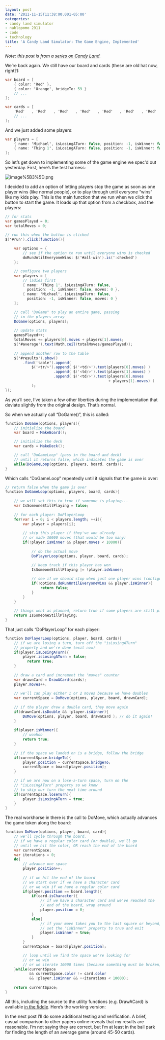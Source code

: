 ```yaml
---
layout: post
date: '2011-11-15T11:38:00.001-05:00'
categories:
- candy land simulator
- nablopomo 2011
- code
- technology
title: 'A Candy Land Simulator: The Game Engine, Implemented'
---
```



*Note: this post is from a *[*series on Candy Land*](http://blog.wassupy.com/search/label/Candy%20Land%20Simulator)*.*

We’re back again. We still have our board and cards (these are old hat now, right?):  
```cs
var board = [
    { color: 'Red' },
    { color: 'Orange', bridgeTo: 59 }
    // ...
];

var cards = [
    'Red'   , 'Red'   , 'Red'   , 'Red'   , 'Red'   , 'Red'   , 'Red'   , 'Red'
    // ...
];
```



And we just added some players:


```cs
var players = [
    { name: 'Michael', isLosingATurn: false, position: -1, isWinner: false, moves = 0 },
    { name: 'Thing 1', isLosingATurn: false, position: -1, isWinner: false, moves = 0 }
];
```



So let’s get down to implementing some of the game engine we spec'd out yesterday. First, here’s the test harness:


![image%5B3%5D.png](/assets/2011/image%5B3%5D.png)


I decided to add an option of letting players stop the game as soon as one player wins (like normal people), or to play through until everyone “wins” like my kids play. This is the main function that we run when we click the button to start the game. It loads up that option from a checkbox, and the players:


```cs
// for stats
var gamesPlayed = 0;
var totalMoves = 0;

// run this when the button is clicked
$('#run').click(function(){
    
    var options = { 
        // see if the option to run until everyone wins is checked
        doRunUntilEveryoneWins: $('#all-win').is(':checked')
    };

    // configure two players
    var players = [
        // ladies first
        { name: 'Thing 1', isLosingATurn: false, 
          position: -1, isWinner: false, moves: 0 },
        { name: 'Michael', isLosingATurn: false, 
          position: -1, isWinner: false, moves: 0 }
    ];

    // call "DoGame" to play an entire game, passing 
    // in the players array
    DoGame(options, players);
    
    // update stats
    gamesPlayed++;
    totalMoves += players[0].moves + players[1].moves;
    $('#average').text(Math.ceil(totalMoves/gamesPlayed));
    
    // append another row to the table
    $('#results').show()
        .find('table').append( 
            $('<tr/>').append( $('<td/>').text(players[0].moves) )
                      .append( $('<td/>').text(players[1].moves) )
                      .append( $('<td/>').text(players[0].moves 
                                               + players[1].moves) )
            );
});
```



As you’ll see, I’ve taken a few other liberties during the implementation that deviate slightly from the original design. That’s normal. 


So when we actually call “DoGame()”, this is called:


```cs
function DoGame(options, players){
    // initialize the board
    var board = MakeBoard();

    // initialize the deck
    var cards = MakeDeck();

    // call "DoGameLoop" (pass in the board and deck) 
    // until it returns false, which indicates the game is over
    while(DoGameLoop(options, players, board, cards));
}
```



Which calls “DoGameLoop” repeatedly until it signals that the game is over:


```cs
// return false when the game is over
function DoGameLoop(options, players, board, cards){
    
    // we will set this to true if someone is playing...
    var IsSomeoneStillPlaying = false; 
    
    // for each player: DoPlayerLoop
    for(var i = 0; i < players.length; ++i){
        var player = players[i];
        
        // skip this player if they've won already
        // or made 10000 moves (that would be too many)
        if(!player.isWinner && player.moves < 10000){
            
            // do the actual move
            DoPlayerLoop(options, player, board, cards);
            
            // keep track if this player has won
            IsSomeoneStillPlaying |= !player.isWinner;

            // see if we should stop when just one player wins (configurable)
            if(!options.doRunUntilEveryoneWins && player.isWinner){
                return false;
            }
        }  
    }
    
    // things went as planned, return true if some players are still playing
    return IsSomeoneStillPlaying;
}
```



That just calls “DoPlayerLoop” for each player:


```cs
function DoPlayerLoop(options, player, board, cards){
    // if we are losing a turn, turn off the "isLosingATurn" 
    // property and we're done (exit now)
    if(player.isLosingATurn){
        player.isLosingATurn = false;
          return true;
    }
    
    // draw a card and increment the "moves" counter
    var drawnCard = DrawACard(cards);
    player.moves++;
    
    // we'll can play either 1 or 2 moves because we have doubles
    var currentSpace = DoMove(options, player, board, drawnCard);
    
    // if the player drew a double card, they move again  
    if(drawnCard.isDouble && !player.isWinner){
        DoMove(options, player, board, drawnCard ); // do it again!
    }
    
    if(player.isWinner){
        // woohoo
        return true;
    }
    
    // if the space we landed on is a bridge, follow the bridge
    if(currentSpace.bridgeTo){
        player.position = currentSpace.bridgeTo;
        currentSpace = board[player.position];
    }
          
    // if we are now on a lose-a-turn space, turn on the 
    // "isLosingATurn" property so we know 
    // to skip our turn the next time around
    if(currentSpace.loseTurn){
        player.isLosingATurn = true;
    }
}
```



The real workhorse in there is the call to DoMove, which actually advances the game token along the board:


```cs
function DoMove(options, player, board, card){
    // we'll cycle through the board. 
    // if we have a regular color card (or double), we'll go 
    // until we hit the color, OR reach the end of the board
    var currentSpace;
    var iterations = 0;
    do{
        // advance one space
        player.position++;
    
        // if we hit the end of the board
        // we start over if we have a character card
        // or we win if we have a regular color card
        if(player.position == board.length){
            if(card.isCharacter){
                // if we have a character card and we've reached the 
                // end of the board, wrap around
                player.position = 0;
            }
            else{
                // if your move takes you to the last square or beyond, you win 
                // set the "isWinner" property to true and exit
                player.isWinner = true;
            }
        }
        currentSpace = board[player.position];

        // loop until we find the space we're looking for
        // or we win
        // or we iterate 10000 times (because something must be broken)
    }while(currentSpace 
           && currentSpace.color != card.color 
           && !player.isWinner && ++iterations < 10000);
    
    return currentSpace;
}
```



All this, including the source to the utility functions (e.g. DrawACard) is available [in the fiddle](http://jsfiddle.net/mharen/crgAX/35/). Here’s the working version:





In the next post I’ll do some additional testing and verification. A brief, casual comparison to other papers online reveals that my results are reasonable. I’m not saying they are correct, but I’m at least in the ball park for finding the length of an average game (around 45-50 cards).